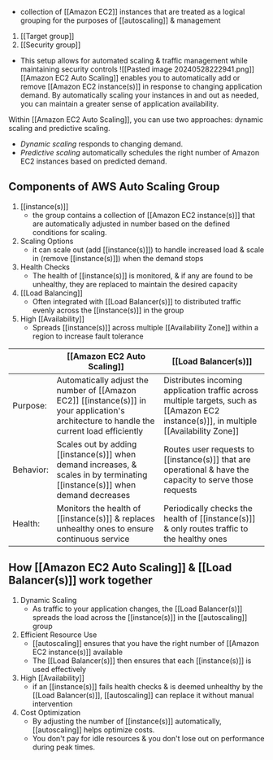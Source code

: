 - collection of [[Amazon EC2]] instances that are treated as a logical grouping for the purposes of [[autoscaling]] & management

1. [[Target group]]
2. [[Security group]]
- This setup allows for automated scaling & traffic management while maintaining security controls
![[Pasted image 20240528222941.png]]
[[Amazon EC2 Auto Scaling]] enables you to automatically add or remove [[Amazon EC2 instance(s)]] in response to changing application demand. By automatically scaling your instances in and out as needed, you can maintain a greater sense of application availability.

Within [[Amazon EC2 Auto Scaling]], you can use two approaches: dynamic scaling and predictive scaling.
- _Dynamic scaling_ responds to changing demand. 
- _Predictive scaling_ automatically schedules the right number of Amazon EC2 instances based on predicted demand.
## Components of AWS Auto Scaling Group
1. [[instance(s)]]
	- the group contains a collection of [[Amazon EC2 instance(s)]] that are automatically adjusted in number based on the defined conditions for scaling.
2. Scaling Options
	- it can scale out (add [[instance(s)]]) to handle increased load & scale in (remove [[instance(s)]]) when the demand stops
3. Health Checks
	- The health of [[instance(s)]] is monitored, & if any are found to be unhealthy, they are replaced to maintain the desired capacity
4. [[Load Balancing]]
	- Often integrated with [[Load Balancer(s)]] to distributed traffic evenly across the [[instance(s)]] in the group
5. High [[Availability]]
	- Spreads [[instance(s)]] across multiple [[Availability Zone]] within a region to increase fault tolerance

|                   | [[Amazon EC2 Auto Scaling]]                                                                                                                 | [[Load Balancer(s)]]                                                                                                                    |
| ----------------- | ------------------------------------------------------------------------------------------------------------------------------------------- | --------------------------------------------------------------------------------------------------------------------------------------- |
| Purpose:          | Automatically adjust the number of [[Amazon EC2]] [[instance(s)]] in your application's architecture to handle the current load efficiently | Distributes incoming application traffic across multiple targets, such as [[Amazon EC2 instance(s)]], in multiple [[Availability Zone]] |
| Behavior:    <br> | Scales out by adding [[instance(s)]] when demand increases, & scales in by terminating [[instance(s)]] when demand decreases                | Routes user requests to [[instance(s)]] that are operational & have the capacity to serve those requests                                |
| Health:           | Monitors the health of [[instance(s)]] & replaces unhealthy ones to ensure continuous service                                               | Periodically checks the health of [[instance(s)]] & only routes traffic to the healthy ones                                             |
## How [[Amazon EC2 Auto Scaling]] & [[Load Balancer(s)]] work together
1. Dynamic Scaling
	- As traffic to your application changes, the [[Load Balancer(s)]] spreads the load across the [[instance(s)]] in the [[autoscaling]] group
2. Efficient Resource Use
	- [[autoscaling]] ensures that you have the right number of [[Amazon EC2 instance(s)]] available
	- The [[Load Balancer(s)]] then ensures that each [[instance(s)]] is used effectively
3. High [[Availability]]
	- if an [[instance(s)]] fails health checks & is deemed unhealthy by the [[Load Balancer(s)]], [[autoscaling]] can replace it without manual intervention
4. Cost Optimization
	 - By adjusting the number of [[instance(s)]] automatically, [[autoscaling]] helps optimize costs.
	 - You don't pay for idle resources & you don't lose out on performance during peak times.